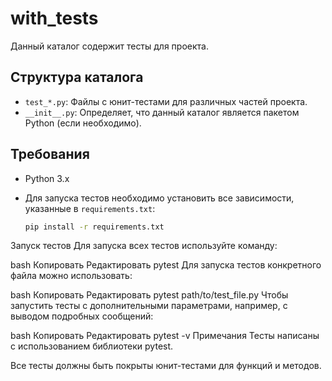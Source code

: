 # with_tests

Данный каталог содержит тесты для проекта.

## Структура каталога

- `test_*.py`: Файлы с юнит-тестами для различных частей проекта.
- `__init__.py`: Определяет, что данный каталог является пакетом Python (если необходимо).

## Требования

- Python 3.x
- Для запуска тестов необходимо установить все зависимости, указанные в `requirements.txt`:

  ```bash
  pip install -r requirements.txt
Запуск тестов
Для запуска всех тестов используйте команду:

bash
Копировать
Редактировать
pytest
Для запуска тестов конкретного файла можно использовать:

bash
Копировать
Редактировать
pytest path/to/test_file.py
Чтобы запустить тесты с дополнительными параметрами, например, с выводом подробных сообщений:

bash
Копировать
Редактировать
pytest -v
Примечания
Тесты написаны с использованием библиотеки pytest.

Все тесты должны быть покрыты юнит-тестами для функций и методов.
